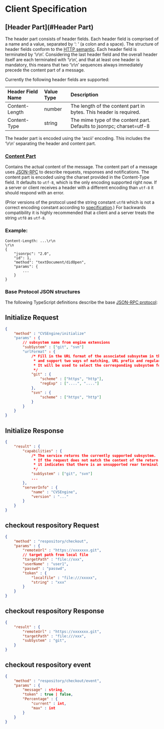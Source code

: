 # Client Specification

## [Header Part](#Header Part)

The header part consists of header fields. Each header field is comprised of a name and a value, separated by ‘: ‘ (a colon and a space). The structure of header fields conform to the [HTTP semantic](https://tools.ietf.org/html/rfc7230#section-3.2). Each header field is terminated by ‘\r\n’. Considering the last header field and the overall header itself are each terminated with ‘\r\n’, and that at least one header is mandatory, this means that two ‘\r\n’ sequences always immediately precede the content part of a message.

Currently the following header fields are supported:

| Header Field Name | Value Type | Description                                                  |
| :---------------- | :--------- | :----------------------------------------------------------- |
| Content-Length    | number     | The length of the content part in bytes. This header is required. |
| Content-Type      | string     | The mime type of the content part. Defaults to jsonrpc; charset=utf-8 |

The header part is encoded using the ‘ascii’ encoding. This includes the ‘\r\n’ separating the header and content part.

### [Content Part](#contentPart)

Contains the actual content of the message. The content part of a message uses [JSON-RPC](http://www.jsonrpc.org/) to describe requests, responses and notifications. The content part is encoded using the charset provided in the Content-Type field. It defaults to `utf-8`, which is the only encoding supported right now. If a server or client receives a header with a different encoding than `utf-8` it should respond with an error.

(Prior versions of the protocol used the string constant `utf8` which is not a correct encoding constant according to [specification](http://www.iana.org/assignments/character-sets/character-sets.xhtml).) For backwards compatibility it is highly recommended that a client and a server treats the string `utf8` as `utf-8`.

### Example:

```
Content-Length: ...\r\n
\r\n
{
	"jsonrpc": "2.0",
	"id": 1,
	"method": "textDocument/didOpen",
	"params": {
		...
	}
}
```

### Base Protocol JSON structures

The following TypeScript definitions describe the base [JSON-RPC protocol](http://www.jsonrpc.org/specification):

## Initialize Request

```json
{
    "method" : "CVSEngine/initialize"
    "params" : {
    	// subsystem name from engine extensions
    	"subSystem" : ["git", "svn"]
		"urlFormat" : {
            /* Fill in the URL format of the associated subsystem in the subsystem, 
             * and support two ways of matching, URL prefix and regular matching.
             * It will be used to select the corresponding subsystem for management when initializing the respository
             */
            "git" : {
                "scheme" : ["https", "http"],
                "regExp" : ["....", "...."]
            },
            "svn" : {
                "scheme" : ["https", "http"]
            }
        }
	}
}
```

## Initialize Response

```json
{
    "result" : {
        "capabilities" : {
            /* The service returns the currently supported subsystem. 
             * If the request does not match the content of the return request, 
             * it indicates that there is an unsupported rear terminal system.
             */
            "subSystem" : ["git", "svn"]
            ...
        },
        "serverInfo" : {
        	"name" : "CVSEngine",
        	"version" : "..."
        }
    }
}
```

## checkout respository Request

```json
{
    "method" : "respository/checkout",
	"params" : {
        "remoteUrl" : "https://xxxxxxx.git",
        // target path from local file
        "targetPath" : "file://xxx",
        "userName" : "user1",
        "passwd" : "passwd",
        "token" : {
       		"localfile" : "file:///xxxxx",
            "string" : "xxx"    
        }
    }
}
```

## checkout respository Response

```json
{
    "result" : {
        "remoteUrl" : "https://xxxxxxx.git",
        "targetPath" : "file:///xxx",
        "subSystem" : "git",
    }
}
```

## checkout respository event

```json
{
    "method" : "respository/checkout/event",
    "params" : {
        "message" : string,
        "token" : true | false,
        "Percentage" : {
        	"current" : int,
            "max" : int
        }
    }
}
```

